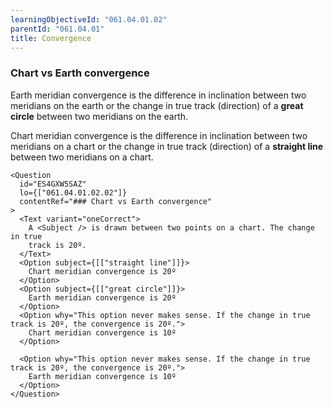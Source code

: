 ```yaml
---
learningObjectiveId: "061.04.01.02"
parentId: "061.04.01"
title: Convergence
---
```


### Chart vs Earth convergence

Earth meridian convergence is the difference in inclination between two
meridians on the earth or the change in true track (direction) of a **great
circle** between two meridians on the earth.

Chart meridian convergence is the difference in inclination between two
meridians on a chart or the change in true track (direction) of a **straight
line** between two meridians on a chart.

```tsx
<Question
  id="ES4GXW5SAZ"
  lo={["061.04.01.02.02"]}
  contentRef="### Chart vs Earth convergence"
>
  <Text variant="oneCorrect">
    A <Subject /> is drawn between two points on a chart. The change in true
    track is 20º.
  </Text>
  <Option subject={[["straight line"]]}>
    Chart meridian convergence is 20º
  </Option>
  <Option subject={[["great circle"]]}>
    Earth meridian convergence is 20º
  </Option>
  <Option why="This option never makes sense. If the change in true track is 20º, the convergence is 20º.">
    Chart meridian convergence is 10º
  </Option>

  <Option why="This option never makes sense. If the change in true track is 20º, the convergence is 20º.">
    Earth meridian convergence is 10º
  </Option>
</Question>
```
